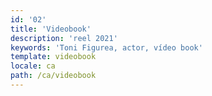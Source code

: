 ```yaml
---
id: '02'
title: 'Videobook'
description: 'reel 2021'
keywords: 'Toni Figurea, actor, vídeo book'
template: videobook
locale: ca
path: /ca/videobook
---
```


